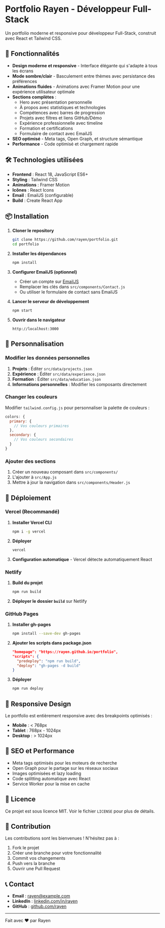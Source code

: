 # Portfolio Rayen - Développeur Full-Stack

Un portfolio moderne et responsive pour développeur Full-Stack, construit avec React et Tailwind CSS.

## 🚀 Fonctionnalités

- **Design moderne et responsive** - Interface élégante qui s'adapte à tous les écrans
- **Mode sombre/clair** - Basculement entre thèmes avec persistance des préférences
- **Animations fluides** - Animations avec Framer Motion pour une expérience utilisateur optimale
- **Sections complètes** :
  - Hero avec présentation personnelle
  - À propos avec statistiques et technologies
  - Compétences avec barres de progression
  - Projets avec filtres et liens GitHub/Démo
  - Expérience professionnelle avec timeline
  - Formation et certifications
  - Formulaire de contact avec EmailJS
- **SEO optimisé** - Meta tags, Open Graph, et structure sémantique
- **Performance** - Code optimisé et chargement rapide

## 🛠️ Technologies utilisées

- **Frontend** : React 18, JavaScript ES6+
- **Styling** : Tailwind CSS
- **Animations** : Framer Motion
- **Icônes** : React Icons
- **Email** : EmailJS (configurable)
- **Build** : Create React App

## 📦 Installation

1. **Cloner le repository**
   ```bash
   git clone https://github.com/rayen/portfolio.git
   cd portfolio
   ```

2. **Installer les dépendances**
   ```bash
   npm install
   ```

3. **Configurer EmailJS (optionnel)**
   - Créer un compte sur [EmailJS](https://www.emailjs.com/)
   - Remplacer les clés dans `src/components/Contact.js`
   - Ou utiliser le formulaire de contact sans EmailJS

4. **Lancer le serveur de développement**
   ```bash
   npm start
   ```

5. **Ouvrir dans le navigateur**
   ```
   http://localhost:3000
   ```

## 🎨 Personnalisation

### Modifier les données personnelles

1. **Projets** : Éditer `src/data/projects.json`
2. **Expérience** : Éditer `src/data/experience.json`
3. **Formation** : Éditer `src/data/education.json`
4. **Informations personnelles** : Modifier les composants directement

### Changer les couleurs

Modifier `tailwind.config.js` pour personnaliser la palette de couleurs :

```javascript
colors: {
  primary: {
    // Vos couleurs primaires
  },
  secondary: {
    // Vos couleurs secondaires
  }
}
```

### Ajouter des sections

1. Créer un nouveau composant dans `src/components/`
2. L'ajouter à `src/App.js`
3. Mettre à jour la navigation dans `src/components/Header.js`

## 🚀 Déploiement

### Vercel (Recommandé)

1. **Installer Vercel CLI**
   ```bash
   npm i -g vercel
   ```

2. **Déployer**
   ```bash
   vercel
   ```

3. **Configuration automatique** - Vercel détecte automatiquement React

### Netlify

1. **Build du projet**
   ```bash
   npm run build
   ```

2. **Déployer le dossier `build`** sur Netlify

### GitHub Pages

1. **Installer gh-pages**
   ```bash
   npm install --save-dev gh-pages
   ```

2. **Ajouter les scripts dans package.json**
   ```json
   "homepage": "https://rayen.github.io/portfolio",
   "scripts": {
     "predeploy": "npm run build",
     "deploy": "gh-pages -d build"
   }
   ```

3. **Déployer**
   ```bash
   npm run deploy
   ```

## 📱 Responsive Design

Le portfolio est entièrement responsive avec des breakpoints optimisés :

- **Mobile** : < 768px
- **Tablet** : 768px - 1024px
- **Desktop** : > 1024px

## 🎯 SEO et Performance

- Meta tags optimisés pour les moteurs de recherche
- Open Graph pour le partage sur les réseaux sociaux
- Images optimisées et lazy loading
- Code splitting automatique avec React
- Service Worker pour la mise en cache

## 📄 Licence

Ce projet est sous licence MIT. Voir le fichier `LICENSE` pour plus de détails.

## 🤝 Contribution

Les contributions sont les bienvenues ! N'hésitez pas à :

1. Fork le projet
2. Créer une branche pour votre fonctionnalité
3. Commit vos changements
4. Push vers la branche
5. Ouvrir une Pull Request

## 📞 Contact

- **Email** : rayen@example.com
- **LinkedIn** : [linkedin.com/in/rayen](https://linkedin.com/in/rayen)
- **GitHub** : [github.com/rayen](https://github.com/rayen)

---

Fait avec ❤️ par Rayen
